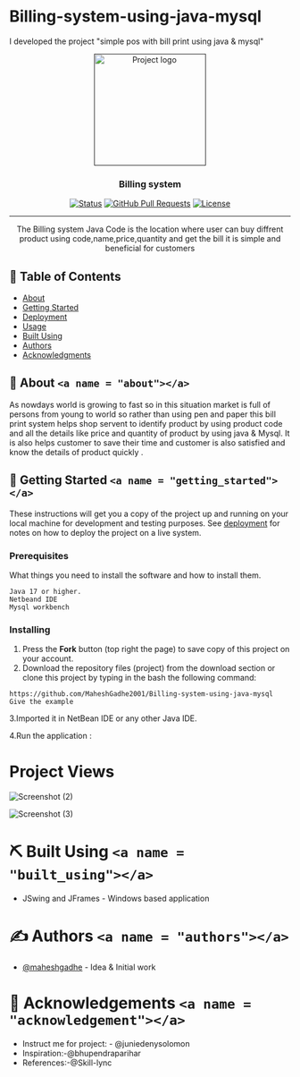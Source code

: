# Billing-system-using-java-mysql
I developed the project  "simple pos with bill print using java &amp; mysql"

<p align="center">
  <a href="" rel="noopener">
 <img width=200px height=200px src=" ![icons8-paid-bill-stamp-100](https://user-images.githubusercontent.com/126501046/236452116-929b2356-e077-4cc6-b6f8-e50a770de531.png)" alt="Project logo"></a>
</p>

<h3 align="center">Billing system</h3>

<div align="center">

  [![Status](https://www.google.com/url?sa=i&url=https%3A%2F%2Fgithub.com%2Ftopics%2Fhospital-management-system%3Fl%3Dpython&psig=AOvVaw11txWWXobtW-hg6xS2NoI1&ust=1682595253838000&source=images&cd=vfe&ved=0CBEQjRxqFwoTCJDy9_y5x_4CFQAAAAAdAAAAABAE)]()
  [![GitHub Pull Requests](https://img.shields.io/github/issues-pr/kylelobo/The-Documentation-Compendium.svg)](https://github.com/kylelobo/The-Documentation-Compendium/pulls)
  [![License](https://img.shields.io/badge/license-MIT-blue.svg)](/LICENSE)

</div>

---

<p align="center">The Billing system Java Code is the location where user can buy diffrent product using code,name,price,quantity and get the bill it is simple and beneficial for customers
    <br> 
</p>

## 📝 Table of Contents

- [About](#about)
- [Getting Started](#getting_started)
- [Deployment](#deployment)
- [Usage](#usage)
- [Built Using](#built_using)
- [Authors](#authors)
- [Acknowledgments](#acknowledgement)

## 🧐 About `<a name = "about"></a>`

As nowdays world is growing to fast so in this situation market is full of persons from young to world so rather than using pen and paper this bill print system helps shop servent to identify product by using product code and all the details like price and quantity  of product by using java & Mysql.
It is also helps customer to save their time and customer is also satisfied and know the details of product quickly .

## 🏁 Getting Started `<a name = "getting_started"></a>`

These instructions will get you a copy of the project up and running on your local machine for development and testing purposes. See [deployment](#deployment) for notes on how to deploy the project on a live system.

### Prerequisites

What things you need to install the software and how to install them.

```
Java 17 or higher.
Netbeand IDE
Mysql workbench
```

### Installing

1. Press the **Fork** button (top right the page) to save copy of this project on your account.
2. Download the repository files (project) from the download section or clone this project by typing in the bash the following command:

```
https://github.com/MaheshGadhe2001/Billing-system-using-java-mysql  Give the example
```

3.Imported it in NetBean IDE or any other Java IDE.

4.Run the application :

# Project Views
![Screenshot (2)](https://user-images.githubusercontent.com/126501046/236451538-5065357c-d8c9-47d4-b9b1-cd5d0d40d400.png)



![Screenshot (3)](https://user-images.githubusercontent.com/126501046/236451568-51e7da51-ae82-4842-97ab-bd97453984d4.png)


# ⛏️ Built Using `<a name = "built_using"></a>`
- JSwing and JFrames - Windows based application

# ✍️ Authors `<a name = "authors"></a>`

- [@maheshgadhe](https://github.com/MaheshGadhe2001) - Idea & Initial work

# 🎉 Acknowledgements `<a name = "acknowledgement"></a>`

- Instruct me for project: - @juniedenysolomon
- Inspiration:-@bhupendraparihar
- References:-@Skill-lync


